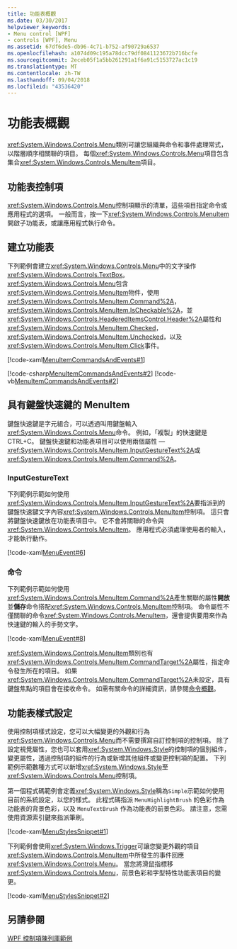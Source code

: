 ```yaml
---
title: 功能表概觀
ms.date: 03/30/2017
helpviewer_keywords:
- Menu control [WPF]
- controls [WPF], Menu
ms.assetid: 67df6de5-db96-4c71-b752-af90729a6537
ms.openlocfilehash: a1074d09c195a78dcc79df0841123672b716bcfe
ms.sourcegitcommit: 2eceb05f1a5bb261291a1f6a91c5153727ac1c19
ms.translationtype: MT
ms.contentlocale: zh-TW
ms.lasthandoff: 09/04/2018
ms.locfileid: "43536420"
---
```

# <a name="menu-overview"></a>功能表概觀
<xref:System.Windows.Controls.Menu>類別可讓您組織與命令和事件處理常式，以階層順序相關聯的項目。 每個<xref:System.Windows.Controls.Menu>項目包含集合<xref:System.Windows.Controls.MenuItem>項目。  
  
  
<a name="menu_control"></a>   
## <a name="menu-control"></a>功能表控制項  
 <xref:System.Windows.Controls.Menu>控制項顯示的清單，這些項目指定命令或應用程式的選項。 一般而言，按一下<xref:System.Windows.Controls.MenuItem>開啟子功能表，或讓應用程式執行命令。  
  
<a name="creating_menus"></a>   
## <a name="creating-menus"></a>建立功能表  
 下列範例會建立<xref:System.Windows.Controls.Menu>中的文字操作<xref:System.Windows.Controls.TextBox>。 <xref:System.Windows.Controls.Menu>包含<xref:System.Windows.Controls.MenuItem>物件，使用<xref:System.Windows.Controls.MenuItem.Command%2A>， <xref:System.Windows.Controls.MenuItem.IsCheckable%2A>，並<xref:System.Windows.Controls.HeaderedItemsControl.Header%2A>屬性和<xref:System.Windows.Controls.MenuItem.Checked>， <xref:System.Windows.Controls.MenuItem.Unchecked>，以及<xref:System.Windows.Controls.MenuItem.Click>事件。  
  
 [!code-xaml[MenuItemCommandsAndEvents#1](../../../../samples/snippets/csharp/VS_Snippets_Wpf/MenuItemCommandsAndEvents/CSharp/Window1.xaml#1)]  
  
 [!code-csharp[MenuItemCommandsAndEvents#2](../../../../samples/snippets/csharp/VS_Snippets_Wpf/MenuItemCommandsAndEvents/CSharp/Window1.xaml.cs#2)]
 [!code-vb[MenuItemCommandsAndEvents#2](../../../../samples/snippets/visualbasic/VS_Snippets_Wpf/MenuItemCommandsAndEvents/VisualBasic/Window1.xaml.vb#2)]  
  
<a name="menus_with_shortcutkeys"></a>   
## <a name="menuitems-with-keyboard-shortcuts"></a>具有鍵盤快速鍵的 MenuItem  
 鍵盤快速鍵是字元組合，可以透過叫用鍵盤輸入<xref:System.Windows.Controls.Menu>命令。 例如，「複製」的快速鍵是 CTRL+C。 鍵盤快速鍵和功能表項目可以使用兩個屬性 —<xref:System.Windows.Controls.MenuItem.InputGestureText%2A>或<xref:System.Windows.Controls.MenuItem.Command%2A>。  
  
<a name="menus_inputgesturetext"></a>   
### <a name="inputgesturetext"></a>InputGestureText  
 下列範例示範如何使用<xref:System.Windows.Controls.MenuItem.InputGestureText%2A>要指派到的鍵盤快速鍵文字內容<xref:System.Windows.Controls.MenuItem>控制項。 這只會將鍵盤快速鍵放在功能表項目中。  它不會將關聯的命令與<xref:System.Windows.Controls.MenuItem>。 應用程式必須處理使用者的輸入，才能執行動作。  
  
 [!code-xaml[MenuEvent#6](../../../../samples/snippets/csharp/VS_Snippets_Wpf/MenuEvent/CSharp/Pane1.xaml#6)]  
  
<a name="menus_commands"></a>   
### <a name="command"></a>命令  
 下列範例示範如何使用<xref:System.Windows.Controls.MenuItem.Command%2A>產生關聯的屬性**開放**並**儲存**命令搭配<xref:System.Windows.Controls.MenuItem>控制項。 命令屬性不僅關聯的命令<xref:System.Windows.Controls.MenuItem>，還會提供要用來作為快速鍵的輸入的手勢文字。  
  
 [!code-xaml[MenuEvent#8](../../../../samples/snippets/csharp/VS_Snippets_Wpf/MenuEvent/CSharp/Pane1.xaml#8)]  
  
 <xref:System.Windows.Controls.MenuItem>類別也有<xref:System.Windows.Controls.MenuItem.CommandTarget%2A>屬性，指定命令發生所在的項目。 如果<xref:System.Windows.Controls.MenuItem.CommandTarget%2A>未設定，具有鍵盤焦點的項目會在接收命令。 如需有關命令的詳細資訊，請參閱[命令概觀](../../../../docs/framework/wpf/advanced/commanding-overview.md)。  
  
<a name="menu_styling"></a>   
## <a name="menu-styling"></a>功能表樣式設定  
 使用控制項樣式設定，您可以大幅變更的外觀和行為<xref:System.Windows.Controls.Menu>而不需要撰寫自訂控制項的控制項。 除了設定視覺屬性，您也可以套用<xref:System.Windows.Style>的控制項的個別組件，變更屬性，透過控制項的組件的行為或新增其他組件或變更控制項的配置。 下列範例示範數種方式可以新增<xref:System.Windows.Style>至<xref:System.Windows.Controls.Menu>控制項。  
  
 第一個程式碼範例會定義<xref:System.Windows.Style>稱為`Simple`示範如何使用目前的系統設定，以您的樣式。 此程式碼指派 `MenuHighlightBrush` 的色彩作為功能表的背景色彩，以及 `MenuTextBrush` 作為功能表的前景色彩。 請注意，您需使用資源索引鍵來指派筆刷。  
  
 [!code-xaml[MenuStylesSnippet#1](../../../../samples/snippets/csharp/VS_Snippets_Wpf/MenuStylesSnippet/CS/app.xaml#1)]  
  
 下列範例會使用<xref:System.Windows.Trigger>可讓您變更外觀的項目<xref:System.Windows.Controls.MenuItem>中所發生的事件回應<xref:System.Windows.Controls.Menu>。 當您將滑鼠指標移<xref:System.Windows.Controls.Menu>，前景色彩和字型特性功能表項目的變更。  
  
 [!code-xaml[MenuStylesSnippet#2](../../../../samples/snippets/csharp/VS_Snippets_Wpf/MenuStylesSnippet/CS/app.xaml#2)]  
  
## <a name="see-also"></a>另請參閱  
 [WPF 控制項陳列庫範例](https://go.microsoft.com/fwlink/?LinkID=160053)
